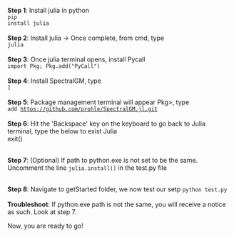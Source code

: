 **Step 1**: Install julia in python<br>
<code>pip install julia</code>
<br><br>
**Step 2**: Install julia -> Once complete, from cmd, type<br>
<code>julia</code>
<br><br>
**Step 3**: Once julia terminal opens, install Pycall<br>
<code>import Pkg; Pkg.add("PyCall")</code>
<br><br>
**Step 4**: Install SpectralGM, type<br>
<code>]</code>
<br><br>
**Step 5**: Package management terminal will appear Pkg>, type<br>
<code>add https://github.com/prohle/SpectralGM.jl.git</code>
<br><br>
**Step 6**: Hit the 'Backspace' key on the keyboard to go back to Julia terminal, type the below to exist Julia<br>
exit()
<br><br>

**Step 7**: (Optional) If path to python.exe is not set to be the same. Uncomment the line <code>julia.install()</code> in the test.py file
<br><br>

**Step 8**: Navigate to getStarted folder, we now test our setp
<code>python test.py</code>
<br><br>
**Troubleshoot**: If python.exe path is not the same, you will receive a notice as such. Look at step 7.

Now, you are ready to go!